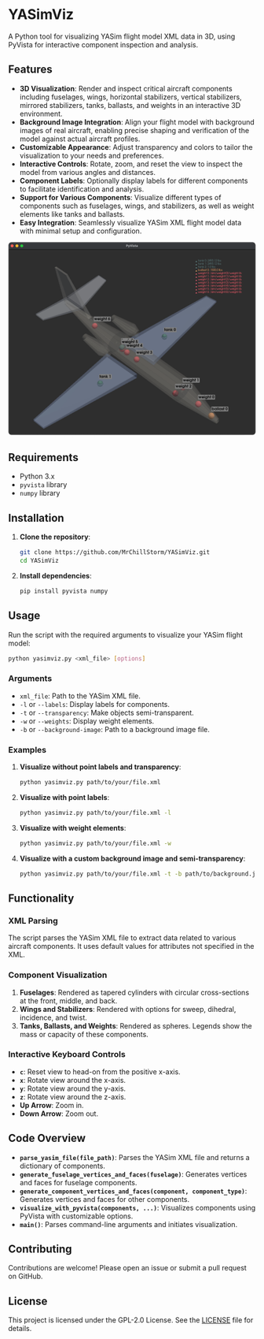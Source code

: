 # YASimViz
A Python tool for visualizing YASim flight model XML data in 3D, using PyVista for interactive component inspection and analysis.

## Features

- **3D Visualization**: Render and inspect critical aircraft components including fuselages, wings, horizontal stabilizers, vertical stabilizers, mirrored stabilizers, tanks, ballasts, and weights in an interactive 3D environment.
- **Background Image Integration**: Align your flight model with background images of real aircraft, enabling precise shaping and verification of the model against actual aircraft profiles.
- **Customizable Appearance**: Adjust transparency and colors to tailor the visualization to your needs and preferences.
- **Interactive Controls**: Rotate, zoom, and reset the view to inspect the model from various angles and distances.
- **Component Labels**: Optionally display labels for different components to facilitate identification and analysis.
- **Support for Various Components**: Visualize different types of components such as fuselages, wings, and stabilizers, as well as weight elements like tanks and ballasts.
- **Easy Integration**: Seamlessly visualize YASim XML flight model data with minimal setup and configuration.

![Screenshot](YASimViz-screenshot.png)

## Requirements

- Python 3.x
- `pyvista` library
- `numpy` library

## Installation

1. **Clone the repository**:

    ```bash
    git clone https://github.com/MrChillStorm/YASimViz.git
    cd YASimViz
    ```

2. **Install dependencies**:

    ```bash
    pip install pyvista numpy
    ```

## Usage

Run the script with the required arguments to visualize your YASim flight model:

```bash
python yasimviz.py <xml_file> [options]
```

### Arguments

- `xml_file`: Path to the YASim XML file.
- `-l` or `--labels`: Display labels for components.
- `-t` or `--transparency`: Make objects semi-transparent.
- `-w` or `--weights`: Display weight elements.
- `-b` or `--background-image`: Path to a background image file.

### Examples

1. **Visualize without point labels and transparency**:

    ```bash
    python yasimviz.py path/to/your/file.xml
    ```

2. **Visualize with point labels**:

    ```bash
    python yasimviz.py path/to/your/file.xml -l
    ```

3. **Visualize with weight elements**:

    ```bash
    python yasimviz.py path/to/your/file.xml -w
    ```

4. **Visualize with a custom background image and semi-transparency**:

    ```bash
    python yasimviz.py path/to/your/file.xml -t -b path/to/background.jpg
    ```

## Functionality

### XML Parsing

The script parses the YASim XML file to extract data related to various aircraft components. It uses default values for attributes not specified in the XML.

### Component Visualization

1. **Fuselages**: Rendered as tapered cylinders with circular cross-sections at the front, middle, and back.
2. **Wings and Stabilizers**: Rendered with options for sweep, dihedral, incidence, and twist.
3. **Tanks, Ballasts, and Weights**: Rendered as spheres. Legends show the mass or capacity of these components.

### Interactive Keyboard Controls

- **`c`**: Reset view to head-on from the positive x-axis.
- **`x`**: Rotate view around the x-axis.
- **`y`**: Rotate view around the y-axis.
- **`z`**: Rotate view around the z-axis.
- **Up Arrow**: Zoom in.
- **Down Arrow**: Zoom out.

## Code Overview

- **`parse_yasim_file(file_path)`**: Parses the YASim XML file and returns a dictionary of components.
- **`generate_fuselage_vertices_and_faces(fuselage)`**: Generates vertices and faces for fuselage components.
- **`generate_component_vertices_and_faces(component, component_type)`**: Generates vertices and faces for other components.
- **`visualize_with_pyvista(components, ...)`**: Visualizes components using PyVista with customizable options.
- **`main()`**: Parses command-line arguments and initiates visualization.

## Contributing

Contributions are welcome! Please open an issue or submit a pull request on GitHub.

## License

This project is licensed under the GPL-2.0 License. See the [LICENSE](LICENSE) file for details.
